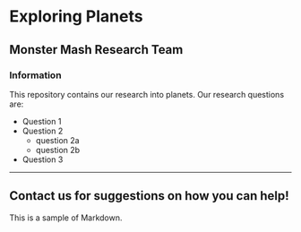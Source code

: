 # Exploring Planets

## Monster Mash Research Team

### Information

This repository contains our research into planets.  Our research questions are:
* Question 1
* Question 2
  - question 2a
  - question 2b
* Question 3

---
Contact us for suggestions on how you can help!
---

This is a sample of Markdown.
